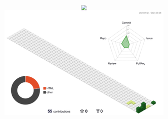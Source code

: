 <!-- https://github.com/kyechan99/capsule-render -->
<p align="center">
  <img alt="" src="https://capsule-render.vercel.app/api?type=waving&color=timeGradient&height=300&&section=header&text=HI%20THERE&fontSize=90&fontAlign=50&fontAlignY=30&desc=I%20am%20Quanht&descAlign=50&descSize=30&descAlignY=60&animation=twinkling">
</p>

<!-- 打字机 -->
<!-- https://github.com/DenverCoder1/readme-typing-svg -->
<p align="center">
  <img alt="" src="https://readme-typing-svg.demolab.com?font=Orbitron&size=25&pause=1000&center=true&vCenter=true&random=false&width=600&lines=Welcome+to+my+GitHub+profile+page">
</p>

<p align="center">
<!-- GitHub 数据概览 -->
<!-- https://github.com/anuraghazra/github-readme-stats -->
<img alt="" align="center" width="400" src="https://github-readme-stats.vercel.app/api?username=quan-ht&theme=transparent&show_icons=true&hide_border=true&show=reviews&hide_title=true&hide=contribs&number_format=long" />
<!-- https://github.com/DenverCoder1/github-readme-streak-stats -->
<img alt="" align="center" width="400" src="https://streak-stats.demolab.com?user=quan-ht&theme=transparent&hide_border=true" />
<br/>

<!-- 贡献图 -->
<!-- https://github.com/Ashutosh00710/github-readme-activity-graph -->
<img alt="" width="800" src="https://github-readme-activity-graph.vercel.app/graph?username=quan-ht&theme=github-compact&hide_border=true&area=true&custom_title=Contribution%20Graph" />
<br/>

<!-- https://github.com/anuraghazra/github-readme-stats -->
<!--<img align="center" src="https://github-readme-stats.vercel.app/api/wakatime?username=quan-ht&theme=transparent&hide_border=true&layout=compact&langs_count=22&range=all_time" /> -->
<!-- https://github.com/anuraghazra/github-readme-stats -->
<img align="center" src="https://github-readme-stats.vercel.app/api/top-langs/?username=quan-ht&theme=transparent&hide_border=true&layout=donut-vertical&langs_count=6" />
<br/>

<img alt="" width="800" src="./profile-3d-contrib/profile-green-animate.svg" />
<br/>

<!-- https://github.com/badges/shields -->
<p align="center">
<!-- https://github.com/antonkomarev/github-profile-views-counter -->
<img alt="" src="https://komarev.com/ghpvc/?username=quan-ht" />
</p>

<!-- https://github.com/kyechan99/capsule-render -->
<p align="center">
<img alt="" src="https://capsule-render.vercel.app/api?type=waving&color=timeGradient&height=300&&section=footer&text=THE%20END&fontSize=90&fontAlign=50&fontAlignY=70&desc=Hope%20your%20program%20is%20bug-free&descAlign=50&descSize=30&descAlignY=40&animation=twinkling" />
</p>
